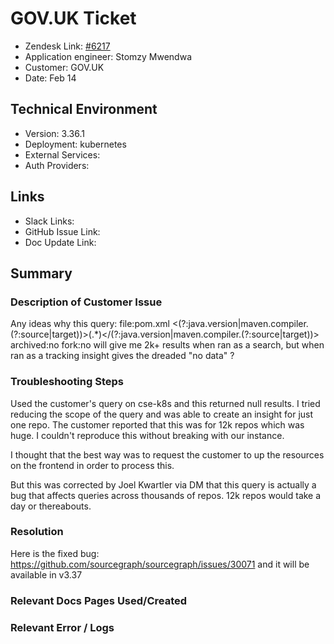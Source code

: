 # GOV.UK Ticket <!-- Ticket Title  Hint: include keywords to make it searchable -->

- Zendesk Link: [#6217](https://sourcegraph.zendesk.com/agent/tickets/6217)
- Application engineer: Stomzy Mwendwa
- Customer: GOV.UK <!-- Redact if this contains personally identifying information -->
- Date: Feb 14

<!-- Data populated from integration, speak to Ben Gordon or Michael Bali if not working -->
<!-- During Internal team trial, fill missing data manually (we are waiting for all data to sync) -->

## Technical Environment
- Version: 3.36.1​
- Deployment: kubernetes
- External Services:
- Auth Providers:


## Links
<!-- Data for application engineer manual entry -->
- Slack Links:
- GitHub Issue Link:
- Doc Update Link:

## Summary
### Description of Customer Issue
Any ideas why this query:
file:pom.xml <(?:java\.version|maven\.compiler\.(?:source|target))>(.*)<\/(?:java\.version|maven\.compiler\.(?:source|target))> archived:no fork:no will give me 2k+ results when ran as a search, but when ran as a tracking insight gives the dreaded "no data" ?
### Troubleshooting Steps
Used the customer's query on cse-k8s and this returned null results. I tried reducing the scope of the query and was able to create an insight for just one repo. The customer reported that this was for 12k repos which was huge. I couldn't reproduce this without breaking with our instance. 

I thought that the best way was to request the customer to up the resources on the frontend in order to process this.

But this was corrected by Joel Kwartler via DM that this query is actually a bug that affects queries across thousands of repos. 12k repos would take a day or thereabouts.

### Resolution
Here is the fixed bug: https://github.com/sourcegraph/sourcegraph/issues/30071 and it will be available in v3.37

### Relevant Docs Pages Used/Created

### Relevant Error / Logs
<!-- Please redact keys, tokens, and personal identifying information -->
